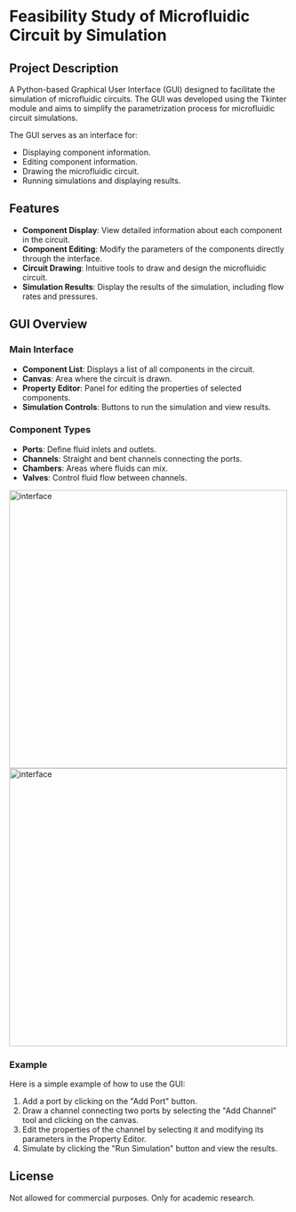 # Feasibility Study of Microfluidic Circuit by Simulation

## Project Description
A Python-based Graphical User Interface (GUI) designed to facilitate the simulation of microfluidic circuits. The GUI was developed using the Tkinter module and aims to simplify the parametrization process for microfluidic circuit simulations.

The GUI serves as an interface for:

* Displaying component information.
* Editing component information.
* Drawing the microfluidic circuit.
* Running simulations and displaying results.

## Features
* **Component Display**: View detailed information about each component in the circuit.
* **Component Editing**: Modify the parameters of the components directly through the interface.
* **Circuit Drawing**: Intuitive tools to draw and design the microfluidic circuit.
* **Simulation Results**: Display the results of the simulation, including flow rates and pressures.

## GUI Overview
### Main Interface
* **Component List**: Displays a list of all components in the circuit.
* **Canvas**: Area where the circuit is drawn.
* **Property Editor**: Panel for editing the properties of selected components.
* **Simulation Controls**: Buttons to run the simulation and view results.

### Component Types
* **Ports**: Define fluid inlets and outlets.
* **Channels**: Straight and bent channels connecting the ports.
* **Chambers**: Areas where fluids can mix.
* **Valves**: Control fluid flow between channels.

<img width="500" alt="interface" src="https://github.com/yeoxiongyun/microfluidic-GUI/assets/84406436/fff2bd2a-b1a9-4497-a504-bc5b0f75988f">
<img width="500" alt="interface" src="https://github.com/yeoxiongyun/microfluidic-GUI/assets/84406436/e2b30014-b780-4d42-b586-ce654ece8260">

### Example
Here is a simple example of how to use the GUI:

1. Add a port by clicking on the "Add Port" button.
2. Draw a channel connecting two ports by selecting the "Add Channel" tool and clicking on the canvas.
3. Edit the properties of the channel by selecting it and modifying its parameters in the Property Editor.
4. Simulate by clicking the "Run Simulation" button and view the results.



## License
Not allowed for commercial purposes. Only for academic research.
